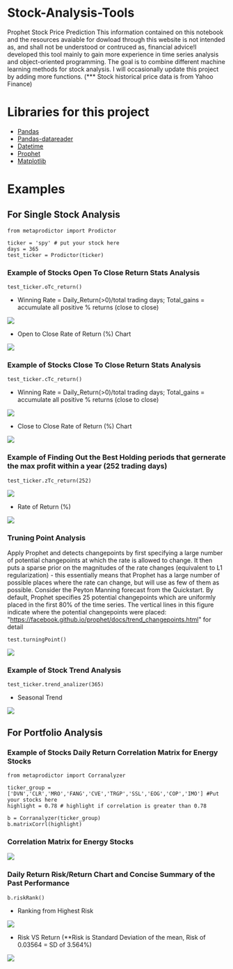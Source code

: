 # Stock-Analysis-Tools
Prophet Stock Price Prediction
This information contained on this notebook and the resources avaiable for dowload through this website is not intended as, and shall not be understood or contruced as, financial advice!I developed this tool mainly to gain more experience in time series analysis and object-oriented programming. The goal is to combine different machine learning methods for stock analysis. I will occasionally update this project by adding more functions. (*** Stock historical price data is from Yahoo Finance)
# Libraries for this project
* [Pandas](https://pandas.pydata.org)
* [Pandas-datareader](https://pandas-datareader.readthedocs.io/en/latest)
* [Datetime](https://docs.python.org/3/library/datetime.html)
* [Prophet](https://facebook.github.io/prophet/docs/installation.html#installation-in-python)
* [Matplotlib](https://matplotlib.org)
# Examples
## For Single Stock Analysis

```
from metaprodictor import Prodictor

ticker = 'spy' # put your stock here
days = 365 
test_ticker = Prodictor(ticker) 
```

### Example of Stocks Open To Close Return Stats Analysis

```
test_ticker.oTc_return()
```
* Winning Rate = Daily_Return(>0)/total trading days; Total_gains = accumulate all positive % returns (close to close)

![](image/opentoclosestat.png)

* Open to Close Rate of Return (%) Chart

![](image/opentoclosechart.png)

### Example of Stocks Close To Close Return Stats Analysis

```
test_ticker.cTc_return()
```
* Winning Rate = Daily_Return(>0)/total trading days; Total_gains = accumulate all positive % returns (close to close)

![](image/closetoclosestat.png)

* Close to Close Rate of Return (%) Chart

![](image/closetoclosechart.png)

### Example of Finding Out the Best Holding periods that gernerate the max profit within a year (252 trading days)
```
test_ticker.zTc_return(252)
```
![](image/bth.png)

* Rate of Return (%) 

![](image/bthc.png)


### Truning Point Analysis
Apply Prophet and detects changepoints by first specifying a large number of potential changepoints at which the rate is allowed to change. It then puts a sparse prior on the magnitudes of the rate changes (equivalent to L1 regularization) - this essentially means that Prophet has a large number of possible places where the rate can change, but will use as few of them as possible. Consider the Peyton Manning forecast from the Quickstart. By default, Prophet specifies 25 potential changepoints which are uniformly placed in the first 80% of the time series. The vertical lines in this figure indicate where the potential changepoints were placed: "https://facebook.github.io/prophet/docs/trend_changepoints.html" for detail
```
test.turningPoint()
```

![](image/turningpoint.png)

### Example of Stock Trend Analysis

```
test_ticker.trend_analizer(365)
```
* Seasonal Trend

![](image/Porphet_Trend_analysis.png)

## For Portfolio Analysis

### Example of Stocks Daily Return Correlation Matrix for Energy Stocks
```
from metaprodictor import Corranalyzer

ticker_group = ['DVN','CLR','MRO','FANG','CVE','TRGP','SSL','EOG','COP','IMO'] #Put your stocks here
highlight = 0.78 # highlight if correlation is greater than 0.78

b = Corranalyzer(ticker_group)
b.matrixCorrl(highlight)
```
### Correlation Matrix for Energy Stocks

![](image/CORRELATION.png)


### Daily Return Risk/Return Chart and Concise Summary of the Past Performance
```
b.riskRank()
```
* Ranking from Highest Risk

![](image/riskc.png)

* Risk VS Return (**Risk is Standard Deviation of the mean, Risk of 0.03564 = SD of 3.564%)

![](image/ranking.png)
